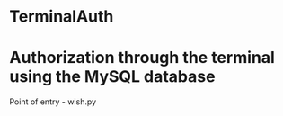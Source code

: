# TerminalAuth
Authorization through the terminal using the MySQL database
============================================================

Point of entry - wish.py
